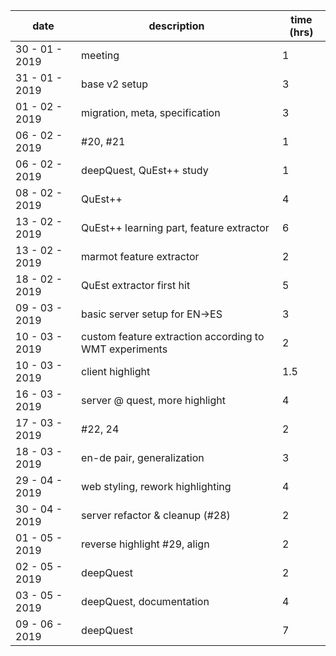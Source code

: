 | date | description | time (hrs) |
| ---- | ----------- | ---------- |
| 30 - 01 - 2019 | meeting | 1 |
| 31 - 01 - 2019 | base v2 setup | 3 |
| 01 - 02 - 2019 | migration, meta, specification | 3 |
| 06 - 02 - 2019 | #20, #21 | 1 |
| 06 - 02 - 2019 | deepQuest, QuEst++ study | 1 |
| 08 - 02 - 2019 | QuEst++ | 4 |
| 13 - 02 - 2019 | QuEst++ learning part, feature extractor | 6 |
| 13 - 02 - 2019 | marmot feature extractor| 2 |
| 18 - 02 - 2019 | QuEst extractor first hit | 5 |
| 09 - 03 - 2019 | basic server setup for EN->ES | 3 |
| 10 - 03 - 2019 | custom feature extraction according to WMT experiments | 2 |
| 10 - 03 - 2019 | client highlight | 1.5 |
| 16 - 03 - 2019 | server @ quest, more highlight | 4 |
| 17 - 03 - 2019 | #22, 24 | 2 |
| 18 - 03 - 2019 | en-de pair, generalization | 3 | 
| 29 - 04 - 2019 | web styling, rework highlighting | 4 | 
| 30 - 04 - 2019 | server refactor & cleanup (#28) | 2 | 
| 01 - 05 - 2019 | reverse highlight #29, align | 2 | 
| 02 - 05 - 2019 | deepQuest | 2 | 
| 03 - 05 - 2019 | deepQuest, documentation | 4 | 
| 09 - 06 - 2019 | deepQuest | 7 |